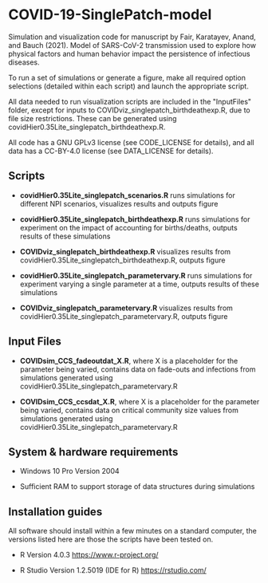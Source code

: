 # COVID-19-SinglePatch-model

Simulation and visualization code for manuscript by Fair, Karatayev, Anand, and Bauch (2021). Model of SARS-CoV-2 transmission used to explore how physical factors and human behavior impact the persistence of infectious diseases.

To run a set of simulations or generate a figure, make all required option selections (detailed within each script) and launch the appropriate script.

All data needed to run visualization scripts are included in the "InputFiles" folder, except for inputs to COVIDviz_singlepatch_birthdeathexp.R, due to file size restrictions. These can be generated using covidHier0.35Lite_singlepatch_birthdeathexp.R.

All code has a GNU GPLv3 license (see CODE_LICENSE for details), and all data has a CC-BY-4.0 license (see DATA_LICENSE for details).

## Scripts

* **covidHier0.35Lite_singlepatch_scenarios.R** runs simulations for different NPI scenarios, visualizes results and outputs figure

* **covidHier0.35Lite_singlepatch_birthdeathexp.R** runs simulations for experiment on the impact of accounting for births/deaths, outputs results of these simulations

* **COVIDviz_singlepatch_birthdeathexp.R** visualizes results from covidHier0.35Lite_singlepatch_birthdeathexp.R, outputs figure

* **covidHier0.35Lite_singlepatch_parametervary.R** runs simulations for experiment varying a single parameter at a time, outputs results of these simulations

* **COVIDviz_singlepatch_parametervary.R** visualizes results from covidHier0.35Lite_singlepatch_parametervary.R, outputs figure


## Input Files

* **COVIDsim_CCS_fadeoutdat_X.R**, where X is a placeholder for the parameter being varied, contains data on fade-outs and infections from simulations generated using covidHier0.35Lite_singlepatch_parametervary.R

* **COVIDsim_CCS_ccsdat_X.R**, where X is a placeholder for the parameter being varied, contains data on critical community size values from simulations generated using covidHier0.35Lite_singlepatch_parametervary.R


## System & hardware requirements

 * Windows 10 Pro Version 2004

 * Sufficient RAM to support storage of data structures during simulations

## Installation guides

All software should install within a few minutes on a standard computer, the versions listed here are those the scripts have been tested on.

 * R Version 4.0.3 https://www.r-project.org/

 * R Studio Version 1.2.5019 (IDE for R) https://rstudio.com/ 

